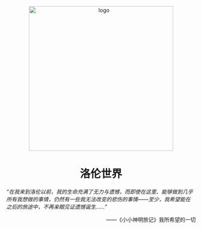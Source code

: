 <div align="center">
  <img width="384" src="https://github.com/xia-mc/luolun/assets/108219418/30f60d30-247d-4081-9bfa-ba97d12668d8" alt="logo">

# 洛伦世界
</div>

*“在我来到洛伦以前，我的生命充满了无力与遗憾，而即使在这里、能够做到几乎所有我想做的事情，仍然有一些我无法改变的悲伤的事情——至少，我希望能在之后的旅途中，不再亲眼见证遗憾诞生……”*
<div align="right">
  ——《小小神明旅记》我所希望的一切
</div>
